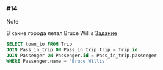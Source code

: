 ### \#14
> [!NOTE]
> В какие города летал Bruce Willis
[Задание](https://sql-academy.org/ru/trainer/tasks/14)
```sql
SELECT town_to FROM Trip
JOIN Pass_in_trip ON Pass_in_trip.trip = Trip.id
JOIN Passenger ON Passenger.id = Pass_in_trip.passenger
WHERE Passenger.name = 'Bruce Willis'
```